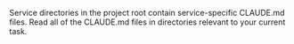 Service directories in the project root contain service-specific CLAUDE.md files.
Read all of the CLAUDE.md files in directories relevant to your current task.
